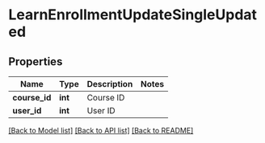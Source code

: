 # LearnEnrollmentUpdateSingleUpdated

## Properties
Name | Type | Description | Notes
------------ | ------------- | ------------- | -------------
**course_id** | **int** | Course ID | 
**user_id** | **int** | User ID | 

[[Back to Model list]](../README.md#documentation-for-models) [[Back to API list]](../README.md#documentation-for-api-endpoints) [[Back to README]](../README.md)


